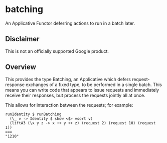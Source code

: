 # batching

An Applicative Functor deferring actions to run in a batch later.

## Disclaimer

This is not an officially supported Google product.

## Overview

This provides the type Batching, an Applicative which defers request-response
exchanges of a fixed type, to be performed in a single batch.  This means you
can write code that appears to issue requests and immediately receive their
responses, but process the requests jointly all at once.

This allows for interaction between the requests; for example:

```
runIdentity $ runBatching
  (\_ v -> Identity $ show <$> vsort v)
  (liftA3 (\x y z -> x ++ y ++ z) (request 2) (request 10) (request 1))
===
"1210"
```
